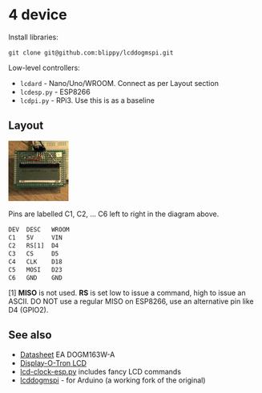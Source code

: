# 4 device


Install libraries:
```
git clone git@github.com:blippy/lcddogmspi.git
```

Low-level controllers:
* `lcdard` - Nano/Uno/WROOM. Connect as per Layout section
* `lcdesp.py` - ESP8266
* `lcdpi.py` - RPi3. Use this is as a baseline


## Layout

![](4.jpg)

Pins are labelled C1, C2, ... C6 left to right in the diagram above.

```
DEV  DESC   WROOM
C1   5V     VIN
C2   RS[1]  D4  
C3   CS     D5
C4   CLK    D18
C5   MOSI   D23
C6   GND    GND
```

[1] **MISO** is not used. **RS** is set low to issue a command, high to issue an ASCII. DO NOT use a regular MISO on ESP8266, use an alternative pin like D4 (GPIO2).


## See also

* [Datasheet](https://www.lcd-module.com/eng/pdf/doma/dog-me.pdf) EA DOGM163W-A
* [Display-O-Tron LCD](https://shop.pimoroni.com/products/display-o-tron-lcd?gclid=EAIaIQobChMI1qe7iZmU4gIVQpnVCh2DhA0rEAQYAiABEgK1HfD_BwE&utm_campaign=google+shopping&utm_medium=cpc&utm_source=google&variant=2662374913)
* [lcd-clock-esp.py](https://gist.github.com/blippy/ea7709597cae84c3bcde02d2bc18b1e5) includes fancy LCD commands
* [lcddogmspi](https://github.com/blippy/lcddogmspi) -  for Arduino (a working fork of the original)
